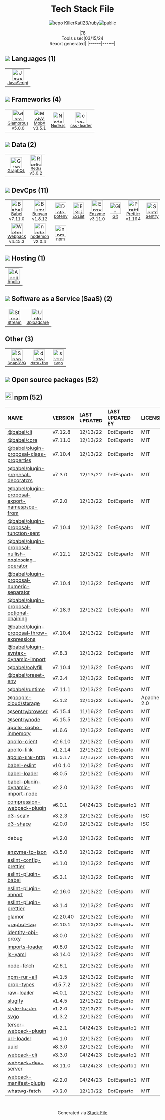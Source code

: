 <!--
&lt;--- Readme.md Snippet without images Start ---&gt;
## Tech Stack
KillerKat123/ruby is built on the following main stack:

- [JavaScript](https://developer.mozilla.org/en-US/docs/Web/JavaScript) – Languages
- [Glamorous](https://glamorous.rocks) – JavaScript Framework Components
- [MobX](https://github.com/mobxjs/mobx) – State Management Library
- [Node.js](http://nodejs.org/) – Frameworks (Full Stack)
- [css-loader](https://github.com/webpack-contrib/css-loader) – CSS Pre-processors / Extensions
- [GraphQL](http://graphql.org/) – Query Languages
- [Redis](http://redis.io/) – In-Memory Databases
- [Babel](http://babeljs.io/) – JavaScript Compilers
- [Bunyan](https://github.com/trentm/node-bunyan) – Logging Tools
- [ESLint](http://eslint.org/) – Code Review
- [Enzyme](https://enzymejs.github.io/enzyme/) – Javascript Testing Framework
- [Prettier](https://prettier.io/) – Code Review
- [Sentry](https://sentry.io/welcome/?utm_source=stackshare&utm_medium=link&utm_campaign=profile) – Exception Monitoring
- [Webpack](http://webpack.js.org) – JS Build Tools / JS Task Runners
- [nodemon](http://nodemon.io/) – node.js Application Monitoring
- [Apollo](https://www.apollographql.com/) – Platform as a Service
- [Stream](https://getstream.io/) – Activity Feeds as a Service
- [Uploadcare](https://uploadcare.com) – File Uploads
- [date-fns](https://date-fns.org/) – Javascript Utilities & Libraries

Full tech stack [here](/techstack.md)

&lt;--- Readme.md Snippet without images End ---&gt;

&lt;--- Readme.md Snippet with images Start ---&gt;
## Tech Stack
KillerKat123/ruby is built on the following main stack:

- <img width='25' height='25' src='https://img.stackshare.io/service/1209/javascript.jpeg' alt='JavaScript'/> [JavaScript](https://developer.mozilla.org/en-US/docs/Web/JavaScript) – Languages
- <img width='25' height='25' src='https://img.stackshare.io/service/9149/full.png' alt='Glamorous'/> [Glamorous](https://glamorous.rocks) – JavaScript Framework Components
- <img width='25' height='25' src='https://img.stackshare.io/service/5302/17475736.png' alt='MobX'/> [MobX](https://github.com/mobxjs/mobx) – State Management Library
- <img width='25' height='25' src='https://img.stackshare.io/service/1011/n1JRsFeB_400x400.png' alt='Node.js'/> [Node.js](http://nodejs.org/) – Frameworks (Full Stack)
- <img width='25' height='25' src='https://img.stackshare.io/service/8074/default_d2b16fd6997fb2e164de645a34f9b8d5a880d999.png' alt='css-loader'/> [css-loader](https://github.com/webpack-contrib/css-loader) – CSS Pre-processors / Extensions
- <img width='25' height='25' src='https://img.stackshare.io/service/3820/12972006.png' alt='GraphQL'/> [GraphQL](http://graphql.org/) – Query Languages
- <img width='25' height='25' src='https://img.stackshare.io/service/1031/default_cbce472cd134adc6688572f999e9122b9657d4ba.png' alt='Redis'/> [Redis](http://redis.io/) – In-Memory Databases
- <img width='25' height='25' src='https://img.stackshare.io/service/2739/-1wfGjNw.png' alt='Babel'/> [Babel](http://babeljs.io/) – JavaScript Compilers
- <img width='25' height='25' src='https://img.stackshare.io/service/10249/no-img-open-source.png' alt='Bunyan'/> [Bunyan](https://github.com/trentm/node-bunyan) – Logging Tools
- <img width='25' height='25' src='https://img.stackshare.io/service/3337/Q4L7Jncy.jpg' alt='ESLint'/> [ESLint](http://eslint.org/) – Code Review
- <img width='25' height='25' src='https://img.stackshare.io/service/4488/default_87e6ca3fa146a959af95ccf3df1ec550eb434129.png' alt='Enzyme'/> [Enzyme](https://enzymejs.github.io/enzyme/) – Javascript Testing Framework
- <img width='25' height='25' src='https://img.stackshare.io/service/7035/default_66f265943abed56bcdbfca1c866a4261b1fbb063.jpg' alt='Prettier'/> [Prettier](https://prettier.io/) – Code Review
- <img width='25' height='25' src='https://img.stackshare.io/service/191/default_9262326592c97828a2a4299dec085a3674dd05f4.png' alt='Sentry'/> [Sentry](https://sentry.io/welcome/?utm_source=stackshare&utm_medium=link&utm_campaign=profile) – Exception Monitoring
- <img width='25' height='25' src='https://img.stackshare.io/service/1682/IMG_4636.PNG' alt='Webpack'/> [Webpack](http://webpack.js.org) – JS Build Tools / JS Task Runners
- <img width='25' height='25' src='https://img.stackshare.io/service/5577/preview.png' alt='nodemon'/> [nodemon](http://nodemon.io/) – node.js Application Monitoring
- <img width='25' height='25' src='https://img.stackshare.io/service/5508/CyUH653y.png' alt='Apollo'/> [Apollo](https://www.apollographql.com/) – Platform as a Service
- <img width='25' height='25' src='https://img.stackshare.io/service/2213/mBSAJI_h_400x400.jpg' alt='Stream'/> [Stream](https://getstream.io/) – Activity Feeds as a Service
- <img width='25' height='25' src='https://img.stackshare.io/service/1479/circle-transparent-2.png' alt='Uploadcare'/> [Uploadcare](https://uploadcare.com) – File Uploads
- <img width='25' height='25' src='https://img.stackshare.io/service/10865/default_5551fb8853689f607a2bc0d5a09355d5a3d52bf0.png' alt='date-fns'/> [date-fns](https://date-fns.org/) – Javascript Utilities & Libraries

Full tech stack [here](/techstack.md)

&lt;--- Readme.md Snippet with images End ---&gt;
-->
<div align="center">

# Tech Stack File
![](https://img.stackshare.io/repo.svg "repo") [KillerKat123/ruby](https://github.com/KillerKat123/ruby)![](https://img.stackshare.io/public_badge.svg "public")
<br/><br/>
|76<br/>Tools used|03/15/24 <br/>Report generated|
|------|------|
</div>

## <img src='https://img.stackshare.io/languages.svg'/> Languages (1)
<table><tr>
  <td align='center'>
  <img width='36' height='36' src='https://img.stackshare.io/service/1209/javascript.jpeg' alt='JavaScript'>
  <br>
  <sub><a href="https://developer.mozilla.org/en-US/docs/Web/JavaScript">JavaScript</a></sub>
  <br>
  <sub></sub>
</td>

</tr>
</table>

## <img src='https://img.stackshare.io/frameworks.svg'/> Frameworks (4)
<table><tr>
  <td align='center'>
  <img width='36' height='36' src='https://img.stackshare.io/service/9149/full.png' alt='Glamorous'>
  <br>
  <sub><a href="https://glamorous.rocks">Glamorous</a></sub>
  <br>
  <sub>v5.0.0</sub>
</td>

<td align='center'>
  <img width='36' height='36' src='https://img.stackshare.io/service/5302/17475736.png' alt='MobX'>
  <br>
  <sub><a href="https://github.com/mobxjs/mobx">MobX</a></sub>
  <br>
  <sub>v3.5.1</sub>
</td>

<td align='center'>
  <img width='36' height='36' src='https://img.stackshare.io/service/1011/n1JRsFeB_400x400.png' alt='Node.js'>
  <br>
  <sub><a href="http://nodejs.org/">Node.js</a></sub>
  <br>
  <sub></sub>
</td>

<td align='center'>
  <img width='36' height='36' src='https://img.stackshare.io/service/8074/default_d2b16fd6997fb2e164de645a34f9b8d5a880d999.png' alt='css-loader'>
  <br>
  <sub><a href="https://github.com/webpack-contrib/css-loader">css-loader</a></sub>
  <br>
  <sub></sub>
</td>

</tr>
</table>

## <img src='https://img.stackshare.io/databases.svg'/> Data (2)
<table><tr>
  <td align='center'>
  <img width='36' height='36' src='https://img.stackshare.io/service/3820/12972006.png' alt='GraphQL'>
  <br>
  <sub><a href="http://graphql.org/">GraphQL</a></sub>
  <br>
  <sub></sub>
</td>

<td align='center'>
  <img width='36' height='36' src='https://img.stackshare.io/service/1031/default_cbce472cd134adc6688572f999e9122b9657d4ba.png' alt='Redis'>
  <br>
  <sub><a href="http://redis.io/">Redis</a></sub>
  <br>
  <sub>v3.0.2</sub>
</td>

</tr>
</table>

## <img src='https://img.stackshare.io/devops.svg'/> DevOps (11)
<table><tr>
  <td align='center'>
  <img width='36' height='36' src='https://img.stackshare.io/service/2739/-1wfGjNw.png' alt='Babel'>
  <br>
  <sub><a href="http://babeljs.io/">Babel</a></sub>
  <br>
  <sub>v7.11.0</sub>
</td>

<td align='center'>
  <img width='36' height='36' src='https://img.stackshare.io/service/10249/no-img-open-source.png' alt='Bunyan'>
  <br>
  <sub><a href="https://github.com/trentm/node-bunyan">Bunyan</a></sub>
  <br>
  <sub>v1.8.12</sub>
</td>

<td align='center'>
  <img width='36' height='36' src='https://img.stackshare.io/service/8067/default_90dcb1286af7685c68df319c764b80704df1155b.png' alt='Dotenv'>
  <br>
  <sub><a href="https://github.com/motdotla/dotenv">Dotenv</a></sub>
  <br>
  <sub></sub>
</td>

<td align='center'>
  <img width='36' height='36' src='https://img.stackshare.io/service/3337/Q4L7Jncy.jpg' alt='ESLint'>
  <br>
  <sub><a href="http://eslint.org/">ESLint</a></sub>
  <br>
  <sub></sub>
</td>

<td align='center'>
  <img width='36' height='36' src='https://img.stackshare.io/service/4488/default_87e6ca3fa146a959af95ccf3df1ec550eb434129.png' alt='Enzyme'>
  <br>
  <sub><a href="https://enzymejs.github.io/enzyme/">Enzyme</a></sub>
  <br>
  <sub>v3.11.0</sub>
</td>

<td align='center'>
  <img width='36' height='36' src='https://img.stackshare.io/service/1046/git.png' alt='Git'>
  <br>
  <sub><a href="http://git-scm.com/">Git</a></sub>
  <br>
  <sub></sub>
</td>

<td align='center'>
  <img width='36' height='36' src='https://img.stackshare.io/service/7035/default_66f265943abed56bcdbfca1c866a4261b1fbb063.jpg' alt='Prettier'>
  <br>
  <sub><a href="https://prettier.io/">Prettier</a></sub>
  <br>
  <sub>v1.16.4</sub>
</td>

<td align='center'>
  <img width='36' height='36' src='https://img.stackshare.io/service/191/default_9262326592c97828a2a4299dec085a3674dd05f4.png' alt='Sentry'>
  <br>
  <sub><a href="https://sentry.io/welcome/?utm_source=stackshare&utm_medium=link&utm_campaign=profile">Sentry</a></sub>
  <br>
  <sub></sub>
</td>

</tr>
<tr>
  <td align='center'>
  <img width='36' height='36' src='https://img.stackshare.io/service/1682/IMG_4636.PNG' alt='Webpack'>
  <br>
  <sub><a href="http://webpack.js.org">Webpack</a></sub>
  <br>
  <sub>v4.45.3</sub>
</td>

<td align='center'>
  <img width='36' height='36' src='https://img.stackshare.io/service/5577/preview.png' alt='nodemon'>
  <br>
  <sub><a href="http://nodemon.io/">nodemon</a></sub>
  <br>
  <sub>v2.0.4</sub>
</td>

<td align='center'>
  <img width='36' height='36' src='https://img.stackshare.io/service/1120/lejvzrnlpb308aftn31u.png' alt='npm'>
  <br>
  <sub><a href="https://www.npmjs.com/">npm</a></sub>
  <br>
  <sub></sub>
</td>

</tr>
</table>

## <img src='https://img.stackshare.io/hosting.svg'/> Hosting (1)
<table><tr>
  <td align='center'>
  <img width='36' height='36' src='https://img.stackshare.io/service/5508/CyUH653y.png' alt='Apollo'>
  <br>
  <sub><a href="https://www.apollographql.com/">Apollo</a></sub>
  <br>
  <sub></sub>
</td>

</tr>
</table>

## <img src='https://img.stackshare.io/saas.svg'/> Software as a Service (SaaS) (2)
<table><tr>
  <td align='center'>
  <img width='36' height='36' src='https://img.stackshare.io/service/2213/mBSAJI_h_400x400.jpg' alt='Stream'>
  <br>
  <sub><a href="https://getstream.io/">Stream</a></sub>
  <br>
  <sub></sub>
</td>

<td align='center'>
  <img width='36' height='36' src='https://img.stackshare.io/service/1479/circle-transparent-2.png' alt='Uploadcare'>
  <br>
  <sub><a href="https://uploadcare.com">Uploadcare</a></sub>
  <br>
  <sub></sub>
</td>

</tr>
</table>

## Other (3)
<table><tr>
  <td align='center'>
  <img width='36' height='36' src='https://img.stackshare.io/service/6189/15b2346a2366ab9cae0fe1b7ca576927_normal.png' alt='SnapSVG'>
  <br>
  <sub><a href="http://snapsvg.io/">SnapSVG</a></sub>
  <br>
  <sub></sub>
</td>

<td align='center'>
  <img width='36' height='36' src='https://img.stackshare.io/service/10865/default_5551fb8853689f607a2bc0d5a09355d5a3d52bf0.png' alt='date-fns'>
  <br>
  <sub><a href="https://date-fns.org/">date-fns</a></sub>
  <br>
  <sub></sub>
</td>

<td align='center'>
  <img width='36' height='36' src='https://img.stackshare.io/service/8443/2473585.png' alt='svgo'>
  <br>
  <sub><a href="https://github.com/svg/svgo">svgo</a></sub>
  <br>
  <sub></sub>
</td>

</tr>
</table>


## <img src='https://img.stackshare.io/group.svg' /> Open source packages (52)</h2>

## <img width='24' height='24' src='https://img.stackshare.io/service/1120/lejvzrnlpb308aftn31u.png'/> npm (52)

|NAME|VERSION|LAST UPDATED|LAST UPDATED BY|LICENSE|VULNERABILITIES|
|:------|:------|:------|:------|:------|:------|
|[@babel/cli](https://www.npmjs.com/@babel/cli)|v7.12.8|12/13/22|DotEsparto |MIT|N/A|
|[@babel/core](https://www.npmjs.com/@babel/core)|v7.11.0|12/13/22|DotEsparto |MIT|N/A|
|[@babel/plugin-proposal-class-properties](https://www.npmjs.com/@babel/plugin-proposal-class-properties)|v7.10.4|12/13/22|DotEsparto |MIT|N/A|
|[@babel/plugin-proposal-decorators](https://www.npmjs.com/@babel/plugin-proposal-decorators)|v7.3.0|12/13/22|DotEsparto |MIT|N/A|
|[@babel/plugin-proposal-export-namespace-from](https://www.npmjs.com/@babel/plugin-proposal-export-namespace-from)|v7.2.0|12/13/22|DotEsparto |MIT|N/A|
|[@babel/plugin-proposal-function-sent](https://www.npmjs.com/@babel/plugin-proposal-function-sent)|v7.10.4|12/13/22|DotEsparto |MIT|N/A|
|[@babel/plugin-proposal-nullish-coalescing-operator](https://www.npmjs.com/@babel/plugin-proposal-nullish-coalescing-operator)|v7.12.1|12/13/22|DotEsparto |MIT|N/A|
|[@babel/plugin-proposal-numeric-separator](https://www.npmjs.com/@babel/plugin-proposal-numeric-separator)|v7.10.4|12/13/22|DotEsparto |MIT|N/A|
|[@babel/plugin-proposal-optional-chaining](https://www.npmjs.com/@babel/plugin-proposal-optional-chaining)|v7.18.9|12/13/22|DotEsparto |MIT|N/A|
|[@babel/plugin-proposal-throw-expressions](https://www.npmjs.com/@babel/plugin-proposal-throw-expressions)|v7.10.4|12/13/22|DotEsparto |MIT|N/A|
|[@babel/plugin-syntax-dynamic-import](https://www.npmjs.com/@babel/plugin-syntax-dynamic-import)|v7.8.3|12/13/22|DotEsparto |MIT|N/A|
|[@babel/polyfill](https://www.npmjs.com/@babel/polyfill)|v7.10.4|12/13/22|DotEsparto |MIT|N/A|
|[@babel/preset-env](https://www.npmjs.com/@babel/preset-env)|v7.3.4|12/13/22|DotEsparto |MIT|N/A|
|[@babel/runtime](https://www.npmjs.com/@babel/runtime)|v7.11.1|12/13/22|DotEsparto |MIT|N/A|
|[@google-cloud/storage](https://www.npmjs.com/@google-cloud/storage)|v5.1.2|12/13/22|DotEsparto |Apache-2.0|N/A|
|[@sentry/browser](https://www.npmjs.com/@sentry/browser)|v5.15.4|11/16/22|DotEsparto |MIT|N/A|
|[@sentry/node](https://www.npmjs.com/@sentry/node)|v5.15.5|12/13/22|DotEsparto |MIT|N/A|
|[apollo-cache-inmemory](https://www.npmjs.com/apollo-cache-inmemory)|v1.6.6|12/13/22|DotEsparto |MIT|N/A|
|[apollo-client](https://www.npmjs.com/apollo-client)|v2.6.10|12/13/22|DotEsparto |MIT|N/A|
|[apollo-link](https://www.npmjs.com/apollo-link)|v1.2.14|12/13/22|DotEsparto |MIT|N/A|
|[apollo-link-http](https://www.npmjs.com/apollo-link-http)|v1.5.17|12/13/22|DotEsparto |MIT|N/A|
|[babel-eslint](https://www.npmjs.com/babel-eslint)|v10.1.0|12/13/22|DotEsparto |MIT|N/A|
|[babel-loader](https://www.npmjs.com/babel-loader)|v8.0.5|12/13/22|DotEsparto |MIT|N/A|
|[babel-plugin-dynamic-import-node](https://www.npmjs.com/babel-plugin-dynamic-import-node)|v2.2.0|12/13/22|DotEsparto |MIT|N/A|
|[compression-webpack-plugin](https://www.npmjs.com/compression-webpack-plugin)|v6.0.1|04/24/23|DotEsparto1 |MIT|N/A|
|[d3-scale](https://www.npmjs.com/d3-scale)|v3.2.3|12/13/22|DotEsparto |ISC|N/A|
|[d3-shape](https://www.npmjs.com/d3-shape)|v2.0.0|12/13/22|DotEsparto |ISC|N/A|
|[debug](https://www.npmjs.com/debug)|v4.2.0|12/13/22|DotEsparto |MIT|[CVE-2017-16137](https://github.com/advisories/GHSA-gxpj-cx7g-858c) (Moderate)|
|[enzyme-to-json](https://www.npmjs.com/enzyme-to-json)|v3.5.0|12/13/22|DotEsparto |MIT|N/A|
|[eslint-config-prettier](https://www.npmjs.com/eslint-config-prettier)|v4.1.0|12/13/22|DotEsparto |MIT|N/A|
|[eslint-plugin-babel](https://www.npmjs.com/eslint-plugin-babel)|v5.3.1|12/13/22|DotEsparto |MIT|N/A|
|[eslint-plugin-import](https://www.npmjs.com/eslint-plugin-import)|v2.16.0|12/13/22|DotEsparto |MIT|N/A|
|[eslint-plugin-prettier](https://www.npmjs.com/eslint-plugin-prettier)|v3.1.4|12/13/22|DotEsparto |MIT|N/A|
|[glamor](https://www.npmjs.com/glamor)|v2.20.40|12/13/22|DotEsparto |MIT|N/A|
|[graphql-tag](https://www.npmjs.com/graphql-tag)|v2.10.1|12/13/22|DotEsparto |MIT|N/A|
|[identity-obj-proxy](https://www.npmjs.com/identity-obj-proxy)|v3.0.0|12/13/22|DotEsparto |MIT|N/A|
|[imports-loader](https://www.npmjs.com/imports-loader)|v0.8.0|12/13/22|DotEsparto |MIT|N/A|
|[js-yaml](https://www.npmjs.com/js-yaml)|v3.14.0|12/13/22|DotEsparto |MIT|N/A|
|[node-fetch](https://www.npmjs.com/node-fetch)|v2.6.1|12/13/22|DotEsparto |MIT|[CVE-2022-0235](https://github.com/advisories/GHSA-r683-j2x4-v87g) (High)|
|[npm-run-all](https://www.npmjs.com/npm-run-all)|v4.1.5|12/13/22|DotEsparto |MIT|N/A|
|[prop-types](https://www.npmjs.com/prop-types)|v15.7.2|12/13/22|DotEsparto |MIT|N/A|
|[raw-loader](https://www.npmjs.com/raw-loader)|v4.0.1|12/13/22|DotEsparto |MIT|N/A|
|[slugify](https://www.npmjs.com/slugify)|v1.4.5|12/13/22|DotEsparto |MIT|N/A|
|[style-loader](https://www.npmjs.com/style-loader)|v1.2.0|12/13/22|DotEsparto |MIT|N/A|
|[svgo](https://www.npmjs.com/svgo)|v1.3.2|12/13/22|DotEsparto |MIT|N/A|
|[terser-webpack-plugin](https://www.npmjs.com/terser-webpack-plugin)|v4.2.1|04/24/23|DotEsparto1 |MIT|N/A|
|[url-loader](https://www.npmjs.com/url-loader)|v4.1.0|12/13/22|DotEsparto |MIT|N/A|
|[uuid](https://www.npmjs.com/uuid)|v8.3.0|12/13/22|DotEsparto |MIT|N/A|
|[webpack-cli](https://www.npmjs.com/webpack-cli)|v3.3.0|04/24/23|DotEsparto1 |MIT|N/A|
|[webpack-dev-server](https://www.npmjs.com/webpack-dev-server)|v3.11.0|04/24/23|DotEsparto1 |MIT|N/A|
|[webpack-manifest-plugin](https://www.npmjs.com/webpack-manifest-plugin)|v2.2.0|04/24/23|DotEsparto1 |MIT|N/A|
|[whatwg-fetch](https://www.npmjs.com/whatwg-fetch)|v3.2.0|12/13/22|DotEsparto |MIT|N/A|

<br/>
<div align='center'>

Generated via [Stack File](https://github.com/marketplace/stack-file)
